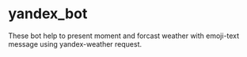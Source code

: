 # yandex_bot
These bot help to present moment and forcast weather with emoji-text message using yandex-weather request.

